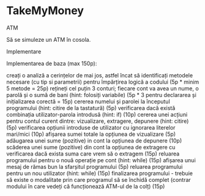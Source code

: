 # TakeMyMoney
ATM

Să se simuleze un ATM în cosola.

Implementare

Implementarea de baza (max 150p):

creați o analiză a cerințelor de mai jos, astfel încat să identificați metodele necesare (cu tip si parametrii) pentru împărțirea logică a codului (5p * minim 5 metode = 25p)
rețineți cel puțin 3 conturi; fiecare cont va avea un nume, o parolă și o sumă de bani (hint: folosiți variabile) (5p * 3 pentru declararea și inițializarea corectă = 15p)
cererea numelui și parolei la începutul programului (hint: citire de la tastatură) (5p)
verificarea dacă există combinația utilizator-parola introdusă (hint: if) (10p)
cererea unei acțiuni pentru contul curent dintre: vizualizare, extragere, depunere (hint: citire) (5p)
verificarea opțiunii introduse de utilizator cu ignorarea literelor mari/mici (10p)
afișarea sumei totale la opțiunea de vizualizare (5p)
adăugarea unei sume (pozitive) in cont la opțiunea de depunere (10p)
scăderea unei sume (pozitive) din cont la opțiunea de extragere cu verificarea dacă exista suma care vrem să o extragem (15p)
reluarea programului pentru o nouă operație pe cont (hint: while) (15p)
afișarea unui mesaj de rămas bun la sfarșitul programului (5p)
reluarea programului pentru un nou utilizator (hint: while) (15p)
finalizarea programului - trebuie să existe o modalitate prin care programul să se închidă complet (contrar modului în care vedeți că funcționează ATM-ul de la colț) (15p)

